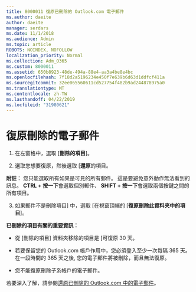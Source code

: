 ```yaml
---
title: 8000011 復原已刪除的 Outlook.com 電子郵件
ms.author: daeite
author: daeite
manager: serdars
ms.date: 11/1/2018
ms.audience: Admin
ms.topic: article
ROBOTS: NOINDEX, NOFOLLOW
localization_priority: Normal
ms.collection: Adm_O365
ms.custom: 8000011
ms.assetid: 650b8923-48de-494a-88e4-aa3a4be8e4bc
ms.openlocfilehash: 7f18d2a5196234e450f7e639b6d63d1ddfcf411a
ms.sourcegitcommit: 32ee065560611cd527754f482b9ad244878975a0
ms.translationtype: MT
ms.contentlocale: zh-TW
ms.lasthandoff: 04/22/2019
ms.locfileid: "31980621"
---
```

# <a name="recover-deleted-email"></a>復原刪除的電子郵件

1. 在左窗格中，選取 [**刪除的項目**]。 
    
2. 選取您想要復原，然後選取 [**還原**的項目。 
  
 **附註**： 您只能選取所有如果是可見的所有郵件。 這是要避免意外動作無法看到的訊息。 **CTRL + 按一下**會選取個別郵件、 **SHIFT + 按一下**會選取兩個按鍵之間的所有項目。 
    
3. 如果郵件不是刪除項目] 中，選取 [在視窗頂端的 [**復原刪除此資料夾中的項目**]。 
    
 **已刪除的項目有關的重要資訊：**
  
- 從 [刪除的項目] 資料夾移除的項目是 [可復原 30 天。
    
- 若要保留您的 Outlook.com 帳戶作用中，您必須登入至少一次每隔 365 天。 在一段時間的 365 天之後, 您的電子郵件將被刪除，而且無法復原。
    
- 您不能復原刪除子系帳戶的電子郵件。
    
若要深入了解，請參閱[還原已刪除的 Outlook.com 中的電子郵件](https://go.microsoft.com/fwlink/p/?linkid=873117)。
  

